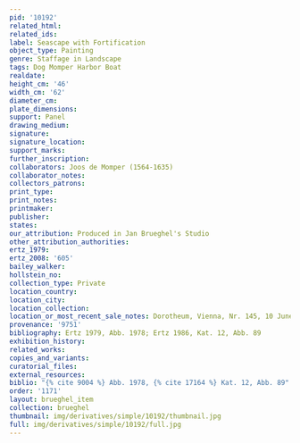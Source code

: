 ```yaml
---
pid: '10192'
related_html: 
related_ids: 
label: Seascape with Fortification
object_type: Painting
genre: Staffage in Landscape
tags: Dog Momper Harbor Boat
realdate: 
height_cm: '46'
width_cm: '62'
diameter_cm: 
plate_dimensions: 
support: Panel
drawing_medium: 
signature: 
signature_location: 
support_marks: 
further_inscription: 
collaborators: Joos de Momper (1564-1635)
collaborator_notes: 
collectors_patrons: 
print_type: 
print_notes: 
printmaker: 
publisher: 
states: 
our_attribution: Produced in Jan Brueghel's Studio
other_attribution_authorities: 
ertz_1979: 
ertz_2008: '605'
bailey_walker: 
hollstein_no: 
collection_type: Private
location_country: 
location_city: 
location_collection: 
location_or_most_recent_sale_notes: Dorotheum, Vienna, Nr. 145, 10 June 1999
provenance: '9751'
bibliography: Ertz 1979, Abb. 1978; Ertz 1986, Kat. 12, Abb. 89
exhibition_history: 
related_works: 
copies_and_variants: 
curatorial_files: 
external_resources: 
biblio: "{% cite 9004 %} Abb. 1978, {% cite 17164 %} Kat. 12, Abb. 89"
order: '1171'
layout: brueghel_item
collection: brueghel
thumbnail: img/derivatives/simple/10192/thumbnail.jpg
full: img/derivatives/simple/10192/full.jpg
---
```

